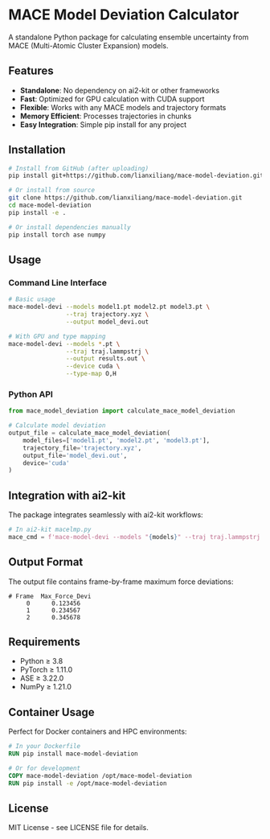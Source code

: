 # MACE Model Deviation Calculator

A standalone Python package for calculating ensemble uncertainty from MACE (Multi-Atomic Cluster Expansion) models.

## Features

- **Standalone**: No dependency on ai2-kit or other frameworks
- **Fast**: Optimized for GPU calculation with CUDA support
- **Flexible**: Works with any MACE models and trajectory formats
- **Memory Efficient**: Processes trajectories in chunks
- **Easy Integration**: Simple pip install for any project

## Installation

```bash
# Install from GitHub (after uploading)
pip install git+https://github.com/lianxiliang/mace-model-deviation.git

# Or install from source
git clone https://github.com/lianxiliang/mace-model-deviation.git
cd mace-model-deviation
pip install -e .

# Or install dependencies manually
pip install torch ase numpy
```

## Usage

### Command Line Interface

```bash
# Basic usage
mace-model-devi --models model1.pt model2.pt model3.pt \
                --traj trajectory.xyz \
                --output model_devi.out

# With GPU and type mapping
mace-model-devi --models *.pt \
                --traj traj.lammpstrj \
                --output results.out \
                --device cuda \
                --type-map O,H
```

### Python API

```python
from mace_model_deviation import calculate_mace_model_deviation

# Calculate model deviation
output_file = calculate_mace_model_deviation(
    model_files=['model1.pt', 'model2.pt', 'model3.pt'],
    trajectory_file='trajectory.xyz',
    output_file='model_devi.out',
    device='cuda'
)
```

## Integration with ai2-kit

The package integrates seamlessly with ai2-kit workflows:

```python
# In ai2-kit macelmp.py
mace_cmd = f'mace-model-devi --models "{models}" --traj traj.lammpstrj --output model_devi.out --device cuda'
```

## Output Format

The output file contains frame-by-frame maximum force deviations:

```
# Frame  Max_Force_Devi
     0      0.123456
     1      0.234567
     2      0.345678
```

## Requirements

- Python ≥ 3.8
- PyTorch ≥ 1.11.0
- ASE ≥ 3.22.0
- NumPy ≥ 1.21.0

## Container Usage

Perfect for Docker containers and HPC environments:

```dockerfile
# In your Dockerfile
RUN pip install mace-model-deviation

# Or for development
COPY mace-model-deviation /opt/mace-model-deviation
RUN pip install -e /opt/mace-model-deviation
```

## License

MIT License - see LICENSE file for details.